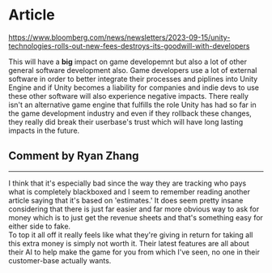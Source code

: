 # Article

https://www.bloomberg.com/news/newsletters/2023-09-15/unity-technologies-rolls-out-new-fees-destroys-its-goodwill-with-developers

This will have a **big** impact on game developemnt but also a lot of other general software development also. Game developers use a lot of external software in order to better integrate their processes and piplines into Unity Engine and if Unity becomes a liability for companies and indie devs to use these other software will also experience negative impacts. There really isn't an alternative game engine that fulfills the role Unity has had so far in the game development industry and even if they rollback these changes, they really did break their userbase's trust which will have long lasting impacts in the future.
  
  
## Comment by Ryan Zhang  
---  
I think that it's especially bad since the way they are tracking who pays what is completely blackboxed and I seem to remember reading another article saying that it's based on 'estimates.' It does seem pretty insane considering that there is just far easier and far more obvious way to ask for money which is to just get the revenue sheets and that's something easy for either side to fake.  
To top it all off it really feels like what they're giving in return for taking all this extra money is simply not worth it. Their latest features are all about their AI to help make the game for you from which I've seen, no one in their customer-base actually wants.